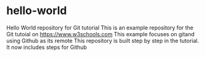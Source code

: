 # hello-world
Hello World repository for Git tutorial
This is an example repository for the Git tutoial on https://www.w3schools.com
This example focuses on gitand using Github as its remote
This repository is built step by step in the tutorial.
It now includes steps for Github
